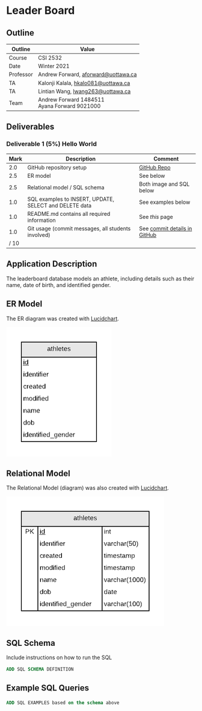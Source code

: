 # Leader Board

## Outline

| Outline | Value |
| --- | --- |
| Course | CSI 2532 |
| Date | Winter 2021 |
| Professor | Andrew Forward, aforward@uottawa.ca |
| TA | Kalonji Kalala, hkalo081@uottawa.ca |
| TA | Lintian Wang, lwang263@uottawa.ca |
| Team | Andrew Forward 1484511<br>Ayana Forward 9021000 |

## Deliverables

### Deliverable 1 (5%) Hello World

| Mark | Description | Comment |
| --- | --- | --- |
| 2.0 | GitHub repository setup | [GitHub Repo](https://github.com/professor-forward/leaderboard) |
| 2.5 | ER model  | See below |
| 2.5 | Relational model / SQL schema | Both image and SQL below |
| 1.0 | SQL examples to INSERT, UPDATE, SELECT and DELETE data | See examples below |
| 1.0 | README.md contains all required information | See _this_ page |
| 1.0 | Git usage (commit messages, all students involved) | See [commit details in GitHub](https://github.com/professor-forward/leaderboard/commits/main) |
| / 10 | |

## Application Description

The leaderboard database models an athlete, including
details such as their name, date of birth, and identified gender.

## ER Model

The ER diagram was created with [Lucidchart](/lucidchart.md).

![ER Model](assets/ErModel.png)

## Relational Model

The Relational Model (diagram) was also created with [Lucidchart](/lucidchart.md).

![ER Model](assets/RelationalModel.png)

## SQL Schema

Include instructions on how to run the SQL

```sql
ADD SQL SCHEMA DEFINITION
```

## Example SQL Queries

```sql
ADD SQL EXAMPLES based on the schema above
```


